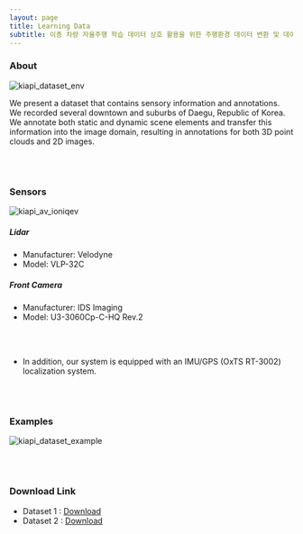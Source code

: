 ```yaml
---
layout: page
title: Learning Data
subtitle: 이종 차량 자율주행 학습 데이터 상호 활용을 위한 주행환경 데이터 변환 및 데이터 검증 기술 개발
---
```


### About
![kiapi_dataset_env](/assets/img/project_learningdata/rawdata.png)

 We present a dataset that contains sensory information and annotations. We recorded several downtown and suburbs of Daegu, Republic of Korea. We annotate both static and dynamic scene elements and transfer this information into the image domain, resulting in annotations for both 3D point clouds and 2D images.

<br/>
<br/>

### Sensors
![kiapi_av_ioniqev](/assets/img/project_learningdata/kiapi_av_ioniqev.png)

##### Lidar
- Manufacturer: Velodyne
- Model: VLP-32C

##### Front Camera
 - Manufacturer: IDS Imaging
 - Model: U3-3060Cp-C-HQ Rev.2

<br/>
<br/>

- In addition, our system is equipped with an IMU/GPS (OxTS RT-3002) localization system.
 
<br/>
<br/>

### Examples
![kiapi_dataset_example](/assets/img/project_learningdata/kiapi_dataset_example.png)

<br/>
<br/>

### Download Link
- Dataset 1 : [Download](http://www.kiapi.or.kr)
- Dataset 2 : [Download](http://gw.kiapi.or.kr)